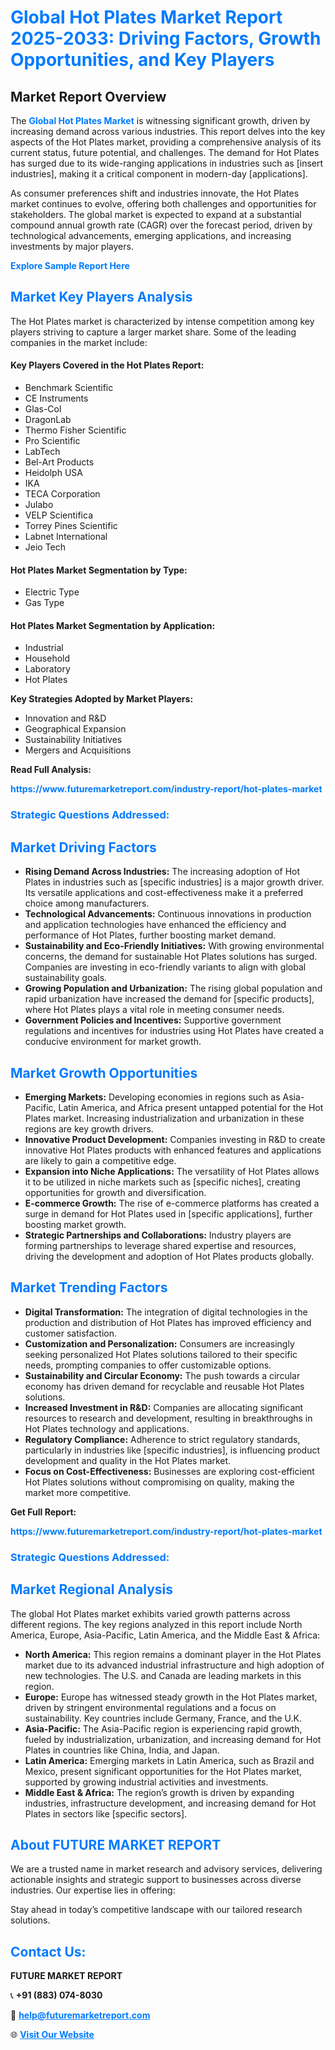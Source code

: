 <h1 style="color: #007BFF;">Global Hot Plates Market Report 2025-2033: Driving Factors, Growth Opportunities, and Key Players</h1>

<section id="overview">
<h2>Market Report Overview</h2>
<p>The <a href="https://www.futuremarketreport.com/industry-report/hot-plates-market" style="color: #007BFF; text-decoration: none;"><strong>Global Hot Plates Market</strong></a> is witnessing significant growth, driven by increasing demand across various industries. This report delves into the key aspects of the Hot Plates market, providing a comprehensive analysis of its current status, future potential, and challenges. The demand for Hot Plates has surged due to its wide-ranging applications in industries such as [insert industries], making it a critical component in modern-day [applications].</p>
<p>As consumer preferences shift and industries innovate, the Hot Plates market continues to evolve, offering both challenges and opportunities for stakeholders. The global market is expected to expand at a substantial compound annual growth rate (CAGR) over the forecast period, driven by technological advancements, emerging applications, and increasing investments by major players.</p>
</section>

<section id="overview">
<p><a href="https://www.futuremarketreport.com/request-sample/reportId=124385" style="color: #007BFF; text-decoration: none;"><strong>Explore Sample Report Here</strong></a></p>
</section>

<section id="key-players">
<h2 style="color: #007BFF;">Market Key Players Analysis</h2>
<p>The Hot Plates market is characterized by intense competition among key players striving to capture a larger market share. Some of the leading companies in the market include:</p>
<h4>Key Players Covered in the Hot Plates Report:</h4>
<ul><li>Benchmark Scientific</li><li>CE Instruments</li><li>Glas-Col</li><li>DragonLab</li><li>Thermo Fisher Scientific</li><li>Pro Scientific</li><li>LabTech</li><li>Bel-Art Products</li><li>Heidolph USA</li><li>IKA</li><li>TECA Corporation</li><li>Julabo</li><li>VELP Scientifica</li><li>Torrey Pines Scientific</li><li>Labnet International</li><li>Jeio Tech</li></ul>
<h4>Hot Plates Market Segmentation by Type:</h4>
<ul><li>Electric Type</li><li>Gas Type</li></ul>

<h4>Hot Plates Market Segmentation by Application:</h4>
<ul><li>Industrial</li><li>Household</li><li>Laboratory</li><li>Hot Plates</li></ul>
<p><strong>Key Strategies Adopted by Market Players:</strong></p>
<ul>
<li>Innovation and R&D</li>
<li>Geographical Expansion</li>
<li>Sustainability Initiatives</li>
<li>Mergers and Acquisitions</li>
</ul>
</section>

<section>
<p><strong>Read Full Analysis: </strong></p><a href="https://www.futuremarketreport.com/industry-report/hot-plates-market" style="color: #007BFF; text-decoration: none;"><strong>https://www.futuremarketreport.com/industry-report/hot-plates-market</strong></a>
<h3 style="color: #007BFF;">Strategic Questions Addressed:</h3>
</section>

<section id="driving-factors">
<h2 style="color: #007BFF;">Market Driving Factors</h2>
<ul>
<li><strong>Rising Demand Across Industries:</strong> The increasing adoption of Hot Plates in industries such as [specific industries] is a major growth driver. Its versatile applications and cost-effectiveness make it a preferred choice among manufacturers.</li>
<li><strong>Technological Advancements:</strong> Continuous innovations in production and application technologies have enhanced the efficiency and performance of Hot Plates, further boosting market demand.</li>
<li><strong>Sustainability and Eco-Friendly Initiatives:</strong> With growing environmental concerns, the demand for sustainable Hot Plates solutions has surged. Companies are investing in eco-friendly variants to align with global sustainability goals.</li>
<li><strong>Growing Population and Urbanization:</strong> The rising global population and rapid urbanization have increased the demand for [specific products], where Hot Plates plays a vital role in meeting consumer needs.</li>
<li><strong>Government Policies and Incentives:</strong> Supportive government regulations and incentives for industries using Hot Plates have created a conducive environment for market growth.</li>
</ul>
</section>

<section id="growth-opportunities">
<h2 style="color: #007BFF;">Market Growth Opportunities</h2>
<ul>
<li><strong>Emerging Markets:</strong> Developing economies in regions such as Asia-Pacific, Latin America, and Africa present untapped potential for the Hot Plates market. Increasing industrialization and urbanization in these regions are key growth drivers.</li>
<li><strong>Innovative Product Development:</strong> Companies investing in R&D to create innovative Hot Plates products with enhanced features and applications are likely to gain a competitive edge.</li>
<li><strong>Expansion into Niche Applications:</strong> The versatility of Hot Plates allows it to be utilized in niche markets such as [specific niches], creating opportunities for growth and diversification.</li>
<li><strong>E-commerce Growth:</strong> The rise of e-commerce platforms has created a surge in demand for Hot Plates used in [specific applications], further boosting market growth.</li>
<li><strong>Strategic Partnerships and Collaborations:</strong> Industry players are forming partnerships to leverage shared expertise and resources, driving the development and adoption of Hot Plates products globally.</li>
</ul>
</section>

<section id="trending-factors">
<h2 style="color: #007BFF;">Market Trending Factors</h2>
<ul>
<li><strong>Digital Transformation:</strong> The integration of digital technologies in the production and distribution of Hot Plates has improved efficiency and customer satisfaction.</li>
<li><strong>Customization and Personalization:</strong> Consumers are increasingly seeking personalized Hot Plates solutions tailored to their specific needs, prompting companies to offer customizable options.</li>
<li><strong>Sustainability and Circular Economy:</strong> The push towards a circular economy has driven demand for recyclable and reusable Hot Plates solutions.</li>
<li><strong>Increased Investment in R&D:</strong> Companies are allocating significant resources to research and development, resulting in breakthroughs in Hot Plates technology and applications.</li>
<li><strong>Regulatory Compliance:</strong> Adherence to strict regulatory standards, particularly in industries like [specific industries], is influencing product development and quality in the Hot Plates market.</li>
<li><strong>Focus on Cost-Effectiveness:</strong> Businesses are exploring cost-efficient Hot Plates solutions without compromising on quality, making the market more competitive.</li>
</ul>
</section>

<section>
<p><strong>Get Full Report: </strong></p><a href="https://www.futuremarketreport.com/industry-report/hot-plates-market" style="color: #007BFF; text-decoration: none;"><strong>https://www.futuremarketreport.com/industry-report/hot-plates-market</strong></a>
<h3 style="color: #007BFF;">Strategic Questions Addressed:</h3>
</section>


<section id="regional-analysis">
<h2 style="color: #007BFF;">Market Regional Analysis</h2>
<p>The global Hot Plates market exhibits varied growth patterns across different regions. The key regions analyzed in this report include North America, Europe, Asia-Pacific, Latin America, and the Middle East & Africa:</p>
<ul>
<li><strong>North America:</strong> This region remains a dominant player in the Hot Plates market due to its advanced industrial infrastructure and high adoption of new technologies. The U.S. and Canada are leading markets in this region.</li>
<li><strong>Europe:</strong> Europe has witnessed steady growth in the Hot Plates market, driven by stringent environmental regulations and a focus on sustainability. Key countries include Germany, France, and the U.K.</li>
<li><strong>Asia-Pacific:</strong> The Asia-Pacific region is experiencing rapid growth, fueled by industrialization, urbanization, and increasing demand for Hot Plates in countries like China, India, and Japan.</li>
<li><strong>Latin America:</strong> Emerging markets in Latin America, such as Brazil and Mexico, present significant opportunities for the Hot Plates market, supported by growing industrial activities and investments.</li>
<li><strong>Middle East & Africa:</strong> The region’s growth is driven by expanding industries, infrastructure development, and increasing demand for Hot Plates in sectors like [specific sectors].</li>
</ul>
</section>

<footer>
<h2 style="color: #007BFF;">About FUTURE MARKET REPORT</h2>
<p>We are a trusted name in market research and advisory services, delivering actionable insights and strategic support to businesses across diverse industries. Our expertise lies in offering:</p>

<p>Stay ahead in today’s competitive landscape with our tailored research solutions.</p>

<h2 style="color: #007BFF;">Contact Us:</h2>
<p><strong>FUTURE MARKET REPORT</strong></p>
<p>📞 <strong>+91 (883) 074-8030</strong></p>
<p>📧 <strong><a href="mailto:help@futuremarketreport.com" style="color: #007BFF;">help@futuremarketreport.com</a></strong></p>
<p>🌐 <strong><a href="https://www.futuremarketreport.com/" style="color: #007BFF;">Visit Our Website</a></strong></p>
</footer>